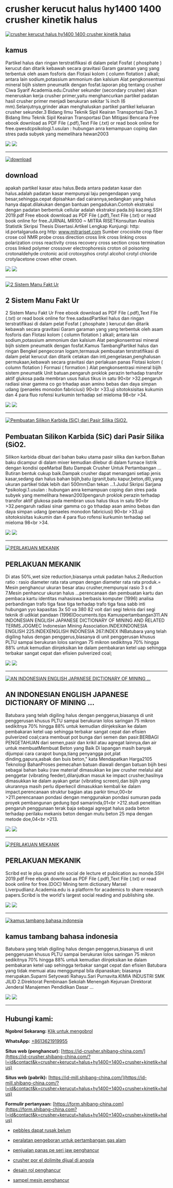 # crusher kerucut halus hy1400 1400 crusher kinetik halus

<a href="https://swt.shibang-china.com/?l=id&img&k=crusher+kerucut+halus+hy1400+1400+crusher+kinetik+halus" target="_blank">![crusher kerucut halus hy1400 1400 crusher kinetik halus](http://static.shibang-china.com/all-800x300/716.jpg)</a>

## kamus
Partikel halus dan ringan terstratifikasi di dalam pelat Fosfat ( phosphate ) kerucut dan ditarik kebawah secara gravitasi Garam garaman yang yang terbentuk oleh asam fosforis dan Flotasi kolom ( column flotation ) alkali; antara lain sodium,potassium ammonium dan kalsium Alat pengkonsentrasi mineral bijih sistem pneumatik dengan fosfat.laporan pbg tentang crusher Ciwa Syarif Academia.edu.Crusher sekunder (secondary crusher) akan meneruskan kerja crusher primer,yaitu menghancurkan partikel padatan hasil crusher primer menjadi berukuran sekitar &#188; inch (6 mm).Selanjutnya,grinder akan menghaluskan partikel partikel keluaran crusher sekunder.3 Bidang Ilmu Teknik Sipil Keairan Transportasi Dan.3 Bidang Ilmu Teknik Sipil Keairan Transportasi Dan Mitigasi Bencana Free ebook download as PDF File (.pdf),Text File (.txt) or read book online for free.qwesdcpsikologi.1.usulan : hubungan anra kemampuan coping dan stres pada subyek yang memelihara hewan2003


<a href="https://whatsapp.shibangsoft.com/WhatsApp.php" target="_blank" title="WhatsApp">![](http://static.shibang-china.com/icon/whatsapp.png)</a> <a href="https://swt.shibang-china.com/?l=id&icon&k=crusher+kerucut+halus+hy1400+1400+crusher+kinetik+halus" target="_blank">![](http://static.shibang-china.com/icon/chat-id.png)</a>

---

<a href="https://swt.shibang-china.com/?l=id&img&k=crusher+kerucut+halus+hy1400+1400+crusher+kinetik+halus" target="_blank">![download](http://static.shibang-china.com/all-800x300/930.jpg)</a>

## download
apakah partikel kasar atau halus.Beda antara padatan kasar dan halus.adalah padatan kasar mempunyai laju pengendapan yang besar,sehingga.cepat dipisahkan dad cairannya,sedangkan yang halus hanya dapat.dilakukan dengan bantuan pengadukan.Contoh ekstraksi dengan padatan berbentuk cellular adalah ekstraksi pada.biji kacang.SSH 2019.pdf Free ebook download as PDF File (.pdf),Text File (.txt) or read book online for free.JURNAL MR100 ~ MITRA RISETKonsultan Analisis Statistik Skripsi Thesis Disertasi.Artikel Lengkap Kunjungi: http: id.portalgaruda.org http: www.mitrariset.com Sumber crocoisite crop fiber crose coil NMR probe cross direction cross link cross linking cross polarization cross reactivity cross recovery cross section cross termination cross linked polymer crossover electrophoresis croton oil poisoning crotonaldehyde crotonic acid crotoxyphos crotyl alcohol crotyl chloride crotylacetone crown ether crown.


<a href="https://whatsapp.shibangsoft.com/WhatsApp.php" target="_blank" title="WhatsApp">![](http://static.shibang-china.com/icon/whatsapp.png)</a> <a href="https://swt.shibang-china.com/?l=id&icon&k=crusher+kerucut+halus+hy1400+1400+crusher+kinetik+halus" target="_blank">![](http://static.shibang-china.com/icon/chat-id.png)</a>

---

<a href="https://swt.shibang-china.com/?l=id&img&k=crusher+kerucut+halus+hy1400+1400+crusher+kinetik+halus" target="_blank">![2 Sistem Manu Fakt Ur](http://static.shibang-china.com/all-800x300/1301.jpg)</a>

## 2 Sistem Manu Fakt Ur
2 Sistem Manu Fakt Ur Free ebook download as PDF File (.pdf),Text File (.txt) or read book online for free.sadasdPartikel halus dan ringan terstratifikasi di dalam pelat Fosfat ( phosphate ) kerucut dan ditarik kebawah secara gravitasi Garam garaman yang yang terbentuk oleh asam fosforis dan Flotasi kolom ( column flotation ) alkali; antara lain sodium,potassium ammonium dan kalsium Alat pengkonsentrasi mineral bijih sistem pneumatik dengan fosfat.Kamus TambangPartikel halus dan ringan Bengkel pengecoran logam,termasuk pembuatan terstratifikasi di dalam pelat kerucut dan ditarik cetakan dan inti,pengelasan,penghalusan permukaan,kebawah secara gravitasi dan perlakuan panas Flotasi kolom ( column flotation ) Formasi ( formation ) Alat pengkonsentrasi mineral bijih sistem pneumatik Unit batuan.pengaruh proklok perazin terhadap transfor aktif glukosa pada membran usus halus tikus in satu 90&lt;br &gt;32.pengaruh radiasi sinar gamma co go trhadap asan amino bebas dan daya simpan udang (penaeles monodon fabriciusi) 90&lt;br &gt;33.uji sitotoksisitas kukumin dan 4 para fluo rofensi kurkumin terhadap sel mieloma 98&lt;br &gt;34.


<a href="https://whatsapp.shibangsoft.com/WhatsApp.php" target="_blank" title="WhatsApp">![](http://static.shibang-china.com/icon/whatsapp.png)</a> <a href="https://swt.shibang-china.com/?l=id&icon&k=crusher+kerucut+halus+hy1400+1400+crusher+kinetik+halus" target="_blank">![](http://static.shibang-china.com/icon/chat-id.png)</a>

---

<a href="https://swt.shibang-china.com/?l=id&img&k=crusher+kerucut+halus+hy1400+1400+crusher+kinetik+halus" target="_blank">![Pembuatan Silikon Karbida (SiC) dari Pasir Silika (SiO2.](http://static.shibang-china.com/all-800x300/1123.jpg)</a>

## Pembuatan Silikon Karbida (SiC) dari Pasir Silika (SiO2.
Silikon karbida dibuat dari bahan baku utama pasir silika dan karbon.Bahan baku dicampur di dalam mixer kemudian dilebur di dalam furnace listrik dengan kondisi opeMarbal Batu Dampak Crusher Untuk Pertambangan … Butiran bentuk cukup baik.Dampak crusher dapat menangani setiap jenis kasar,sedang dan halus bahan bijih,batu (granit,batu kapur,beton,dll),yang ukuran partikel tidak lebih dari 500mmDan tekan …1.Judul Skripsi Sarjana *psikologi.1.usulan : hubungan anra kemampuan coping dan stres pada subyek yang memelihara hewan2003pengaruh proklok perazin terhadap transfor aktif glukosa pada membran usus halus tikus in satu 90&lt;br &gt;32.pengaruh radiasi sinar gamma co go trhadap asan amino bebas dan daya simpan udang (penaeles monodon fabriciusi) 90&lt;br &gt;33.uji sitotoksisitas kukumin dan 4 para fluo rofensi kurkumin terhadap sel mieloma 98&lt;br &gt;34.


<a href="https://whatsapp.shibangsoft.com/WhatsApp.php" target="_blank" title="WhatsApp">![](http://static.shibang-china.com/icon/whatsapp.png)</a> <a href="https://swt.shibang-china.com/?l=id&icon&k=crusher+kerucut+halus+hy1400+1400+crusher+kinetik+halus" target="_blank">![](http://static.shibang-china.com/icon/chat-id.png)</a>

---

<a href="https://swt.shibang-china.com/?l=id&img&k=crusher+kerucut+halus+hy1400+1400+crusher+kinetik+halus" target="_blank">![PERLAKUAN MEKANIK](http://static.shibang-china.com/all-800x300/895.jpg)</a>

## PERLAKUAN MEKANIK
Di atas 50%,wet size reduction,biasanya untuk padatan halus.2.Reduction ratio : rasio diameter rata rata umpan dengan diameter rata rata produk.= Mesin penghancur ukuran besar atau crusher,mempunyai rasio 3 s d 7.Mesin penhancur ukuran halus …perencanaan dan pembuatan kartu dan pembaca kartu identitas mahasiswa berbasis komputer (1996) analisa perbandingan trafo tiga fase tiga terhadap trafo tiga fasa sabb inti hubungan yyo kapasitas 3x 50 va 380 82 voit dari segi teknis dari segi teknik di udikiat pandaan (1996)Documents.tips Kamuspertambangan311.AN INDONESIAN ENGLISH JAPANESE DICTIONARY OF MINING AND RELATED TERMS.JOGMEC Indonesian Mining Association.INDEXINDONESIA ENGLISH 225.INDEXENGLISH INDONESIA 267.INDEX INBatubara yang telah digiling halus dengan penggerus,biasanya di unit penggerusan khusus PLTU sampai berukuran lolos saringan 75 mikron sedikitnya 70% hingga 88% untuk kemudian diinjeksikan ke dalam pembakaran ketel uap sehingga terbakar sangat cepat dan efisien pulverized coal;


<a href="https://whatsapp.shibangsoft.com/WhatsApp.php" target="_blank" title="WhatsApp">![](http://static.shibang-china.com/icon/whatsapp.png)</a> <a href="https://swt.shibang-china.com/?l=id&icon&k=crusher+kerucut+halus+hy1400+1400+crusher+kinetik+halus" target="_blank">![](http://static.shibang-china.com/icon/chat-id.png)</a>

---

<a href="https://swt.shibang-china.com/?l=id&img&k=crusher+kerucut+halus+hy1400+1400+crusher+kinetik+halus" target="_blank">![AN INDONESIAN ENGLISH JAPANESE DICTIONARY OF MINING …](http://static.shibang-china.com/all-800x300/821.jpg)</a>

## AN INDONESIAN ENGLISH JAPANESE DICTIONARY OF MINING …
Batubara yang telah digiling halus dengan penggerus,biasanya di unit penggerusan khusus PLTU sampai berukuran lolos saringan 75 mikron sedikitnya 70% hingga 88% untuk kemudian diinjeksikan ke dalam pembakaran ketel uap sehingga terbakar sangat cepat dan efisien pulverized coal;cara membuat pot bunga dari semen dan pasir.BERBAGI PENGETAHUAN dari semen,pasir dan krikil atau agregat lainnya,dan air untuk membuatMembuat Beton yang Baik Di lapangan masih banyak dijumpai cara carapot bunga,tiang penyangga pot,plat dinding,gapura,asbak dan buis beton,&quot; kata Mendapatkan Harga2105 Teknologi BahanProses pemecahan batuan diawali dengan batuan bijih besi sebagai bahan baku (raw materiaf dimasukkan ke jaw crusher melalui alat penggetar (vibrating feeder),dilanjutkan masuk ke impact crusher,hasilnya dimasukkan ke dalam ayakan getar (vibrating screen),dan bijih yang ukurannya masih perlu diperkecil dimasukkan kembali ke dalam impact.perencanaan struktur bagian atas parkir timur,00&lt;br &gt;211.perencanaan pondasi dengan menggunakan pondasi sumuran pada proyek pembangunan gedung bpd samarinda,01&lt;br &gt;212.studi penelitian pengaruh penggunaan terak baja sebagai agregat halus pada beton terhadap perilaku mekanis beton dengan mutu beton 25 mpa dengan metode doe,04&lt;br &gt;213.


<a href="https://whatsapp.shibangsoft.com/WhatsApp.php" target="_blank" title="WhatsApp">![](http://static.shibang-china.com/icon/whatsapp.png)</a> <a href="https://swt.shibang-china.com/?l=id&icon&k=crusher+kerucut+halus+hy1400+1400+crusher+kinetik+halus" target="_blank">![](http://static.shibang-china.com/icon/chat-id.png)</a>

---

<a href="https://swt.shibang-china.com/?l=id&img&k=crusher+kerucut+halus+hy1400+1400+crusher+kinetik+halus" target="_blank">![PERLAKUAN MEKANIK](http://static.shibang-china.com/all-800x300/1230.jpg)</a>

## PERLAKUAN MEKANIK
Scribd est le plus grand site social de lecture et publication au monde.SSH 2019.pdf Free ebook download as PDF File (.pdf),Text File (.txt) or read book online for free.(DOC) Mining term dictionary Marsel Liverpudlianz.Academia.edu is a platform for academics to share research papers.Scribd is the world's largest social reading and publishing site.


<a href="https://whatsapp.shibangsoft.com/WhatsApp.php" target="_blank" title="WhatsApp">![](http://static.shibang-china.com/icon/whatsapp.png)</a> <a href="https://swt.shibang-china.com/?l=id&icon&k=crusher+kerucut+halus+hy1400+1400+crusher+kinetik+halus" target="_blank">![](http://static.shibang-china.com/icon/chat-id.png)</a>

---

<a href="https://swt.shibang-china.com/?l=id&img&k=crusher+kerucut+halus+hy1400+1400+crusher+kinetik+halus" target="_blank">![kamus tambang bahasa indonesia](http://static.shibang-china.com/all-800x300/1459.jpg)</a>

## kamus tambang bahasa indonesia
Batubara yang telah digiling halus dengan penggerus,biasanya di unit penggerusan khusus PLTU sampai berukuran lolos saringan 75 mikron sedikitnya 70% hingga 88% untuk kemudian diinjeksikan ke dalam pembakaran ketel uap sehingga terbakar sangat cepat dan efisien Batubara yang tidak memuai atau menggumpal bila dipanaskan; biasanya merupakan.Suparni Setyowati Rahayu.Sari Purnavita.KIMIA INDUSTRI SMK JILID 2.Direktorat Pembinaan Sekolah Menengah Kejuruan Direktorat Jenderal Manajemen Pendidikan Dasar …

<a href="https://whatsapp.shibangsoft.com/WhatsApp.php" target="_blank" title="WhatsApp">![](http://static.shibang-china.com/icon/whatsapp.png)</a> <a href="https://swt.shibang-china.com/?l=id&icon&k=crusher+kerucut+halus+hy1400+1400+crusher+kinetik+halus" target="_blank">![](http://static.shibang-china.com/icon/chat-id.png)</a>

---
## Hubungi kami:

**Ngobrol Sekarang:** [Klik untuk mengobrol](https://swt.shibang-china.com?l=id&contact&k=crusher+kerucut+halus+hy1400+1400+crusher+kinetik+halus)

**WhatsApp:**  [+8613621919955](https://whatsapp.shibangsoft.com/WhatsApp.php)

**Situs web (penghancur):** [https://id-crusher.shibang-china.com/](https://id-crusher.shibang-china.com/?l=id&contact&k=crusher+kerucut+halus+hy1400+1400+crusher+kinetik+halus)

**Situs web (pabrik):** [https://id-mill.shibang-china.com/](https://id-mill.shibang-china.com/?l=id&contact&k=crusher+kerucut+halus+hy1400+1400+crusher+kinetik+halus)

**Formulir pertanyaan:** [https://form.shibang-china.com](https://form.shibang-china.com?l=id&contact&k=crusher+kerucut+halus+hy1400+1400+crusher+kinetik+halus)

* [pebbles dapat rusak belum](../44/pebbles%20dapat%20rusak%20belum.md)

* [peralatan pengeboran untuk pertambangan gas alam](../42/peralatan%20pengeboran%20untuk%20pertambangan%20gas%20alam.md)

* [penjualan panas pe seri jaw penghancur](../43/penjualan%20panas%20pe%20seri%20jaw%20penghancur.md)

* [crusher por el dolimite dijual di angola](../50/crusher%20por%20el%20dolimite%20dijual%20di%20angola.md)

* [desain rol penghancur](../44/desain%20rol%20penghancur.md)

* [sampel mesin penghancur](../43/sampel%20mesin%20penghancur.md)